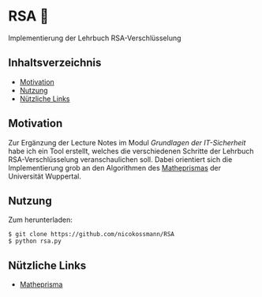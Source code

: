 # RSA :closed_lock_with_key:

Implementierung der Lehrbuch RSA-Verschlüsselung

## Inhaltsverzeichnis

  - [Motivation](#motivation)
  - [Nutzung](#nutzung)
  - [Nützliche Links](#nützliche-links)

## Motivation

Zur Ergänzung der Lecture Notes im Modul *Grundlagen der IT-Sicherheit* habe ich ein Tool erstellt, welches die verschiedenen Schritte der Lehrbuch RSA-Verschlüsselung veranschaulichen soll. Dabei orientiert sich die Implementierung grob an den Algorithmen des [Matheprismas](#nützliche-links) der Universität Wuppertal.

## Nutzung
Zum herunterladen:
````
$ git clone https://github.com/nicokossmann/RSA
$ python rsa.py
````

## Nützliche Links

* [Matheprisma](http://www.matheprisma.uni-wuppertal.de/Module/RSA/index.html)
